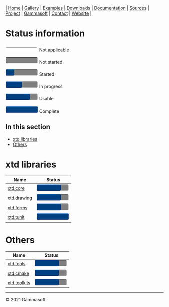 | [Home](home.md) | [Gallery](gallery.md) | [Examples](examples.md) | [Downloads](downloads.md) | [Documentation](documentation.md) | [Sources](https://github.com/gammasoft71/xtd) | [Project](https://sourceforge.net/projects/xtdpro/) | [Gammasoft](gammasoft.md)  | [Contact](contact.md) | [Website](https://gammasoft71.wixsite.com/xtdpro) |

# Status information

![progress](pictures/progress_ina.png) Not applicable

![progress](pictures/progress0.png) Not started

![progress](pictures/progress25.png) Started

![progress](pictures/progress50.png) In progress

![progress](pictures/progress75.png) Usable

![progress](pictures/progress100.png) Complete

## In this section

* [xtd libraries](#xtd-libraries)
* [Others](#xtdcollections)

# xtd libraries

| Name                                             | Status                                |
|--------------------------------------------------|---------------------------------------|
| [xtd.core](development_status_xtd_core.md)       | ![progress](pictures/progress75.png)  |
| [xtd.drawing](development_status_xtd_drawing.md) | ![progress](pictures/progress75.png)  |
| [xtd.forms](development_status_xtd_forms.md)     | ![progress](pictures/progress75.png)  |
| [xtd.tunit](development_status_xtd_tunit.md)     | ![progress](pictures/progress100.png) |

# Others

| Name                                               | Status                                |
|----------------------------------------------------|---------------------------------------|
| [xtd.tools](development_status_xtd_tools.md)       | ![progress](pictures/progress75.png)  |
| [xtd.cmake](development_status_xtd_cmake.md)       | ![progress](pictures/progress75.png)  |
| [xtd.toolkits](development_status_xtd_toolkits.md) | ![progress](pictures/progress75.png)  |

______________________________________________________________________________________________

© 2021 Gammasoft.

